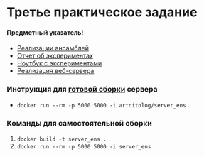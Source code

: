 # Третье практическое задание

#### Предметный указатель!
* [Реализации ансамблей](https://github.com/artnitolog/mmf_prac_2020_task_3/tree/main/ensembles)
* [Отчет об экспериментах](https://github.com/artnitolog/mmf_prac_2020_task_3/blob/main/experiments/report.pdf)
* [Ноутбук с экспериментами](https://github.com/artnitolog/mmf_prac_2020_task_3/blob/main/experiments/experiments.ipynb)
* [Реализация веб-сервера](https://github.com/artnitolog/mmf_prac_2020_task_3/tree/main/app)

### Инструкция для [готовой сборки](https://hub.docker.com/r/artnitolog/server_ens) сервера
* `docker run --rm -p 5000:5000 -i artnitolog/server_ens`

### Команды для самостоятельной сборки 
1. `docker build -t server_ens .`
2. `docker run --rm -p 5000:5000 -i server_ens`
